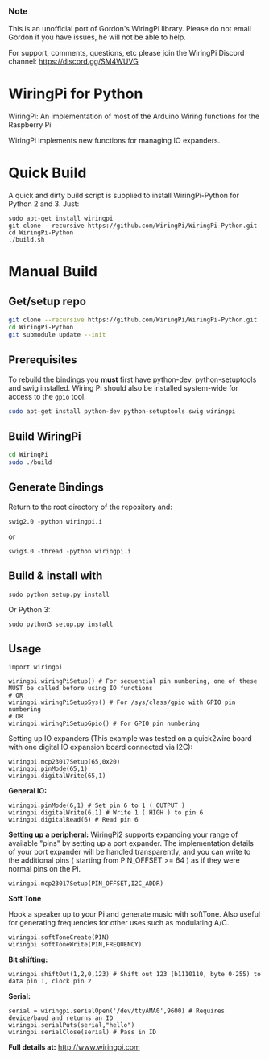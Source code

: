 ### Note

This is an unofficial port of Gordon's WiringPi library. Please do not email Gordon if you have issues, he will not be able to help.

For support, comments, questions, etc please join the WiringPi Discord channel: https://discord.gg/SM4WUVG

# WiringPi for Python

WiringPi: An implementation of most of the Arduino Wiring
	functions for the Raspberry Pi

WiringPi implements new functions for managing IO expanders.

# Quick Build

A quick and dirty build script is supplied to install WiringPi-Python for Python 2 and 3. Just:

```
sudo apt-get install wiringpi
git clone --recursive https://github.com/WiringPi/WiringPi-Python.git
cd WiringPi-Python
./build.sh
```

# Manual Build

## Get/setup repo
```bash
git clone --recursive https://github.com/WiringPi/WiringPi-Python.git
cd WiringPi-Python
git submodule update --init
```

## Prerequisites
To rebuild the bindings
you **must** first have python-dev, python-setuptools and swig installed. Wiring Pi should also be installed system-wide
for access to the `gpio` tool.
```bash
sudo apt-get install python-dev python-setuptools swig wiringpi
```

## Build WiringPi
```bash
cd WiringPi
sudo ./build
```

## Generate Bindings

Return to the root directory of the repository and:

`swig2.0 -python wiringpi.i`

or

`swig3.0 -thread -python wiringpi.i`

## Build & install with

`sudo python setup.py install`

Or Python 3:

`sudo python3 setup.py install`

## Usage

	import wiringpi
	
	wiringpi.wiringPiSetup() # For sequential pin numbering, one of these MUST be called before using IO functions
	# OR
	wiringpi.wiringPiSetupSys() # For /sys/class/gpio with GPIO pin numbering
	# OR
	wiringpi.wiringPiSetupGpio() # For GPIO pin numbering


Setting up IO expanders (This example was tested on a quick2wire board with one digital IO expansion board connected via I2C):

	wiringpi.mcp23017Setup(65,0x20)
	wiringpi.pinMode(65,1)
	wiringpi.digitalWrite(65,1)

**General IO:**

	wiringpi.pinMode(6,1) # Set pin 6 to 1 ( OUTPUT )
	wiringpi.digitalWrite(6,1) # Write 1 ( HIGH ) to pin 6
	wiringpi.digitalRead(6) # Read pin 6

**Setting up a peripheral:**
WiringPi2 supports expanding your range of available "pins" by setting up a port expander. The implementation details of
your port expander will be handled transparently, and you can write to the additional pins ( starting from PIN_OFFSET >= 64 )
as if they were normal pins on the Pi.

	wiringpi.mcp23017Setup(PIN_OFFSET,I2C_ADDR)

**Soft Tone**

Hook a speaker up to your Pi and generate music with softTone. Also useful for generating frequencies for other uses such as modulating A/C.

	wiringpi.softToneCreate(PIN)
	wiringpi.softToneWrite(PIN,FREQUENCY)

**Bit shifting:**

	wiringpi.shiftOut(1,2,0,123) # Shift out 123 (b1110110, byte 0-255) to data pin 1, clock pin 2

**Serial:**

	serial = wiringpi.serialOpen('/dev/ttyAMA0',9600) # Requires device/baud and returns an ID
	wiringpi.serialPuts(serial,"hello")
	wiringpi.serialClose(serial) # Pass in ID

**Full details at:**
http://www.wiringpi.com
